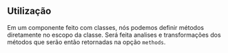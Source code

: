 ## Utilização

Em um componente feito com classes, nós podemos definir métodos diretamente no escopo da classe. Será feita analises e transformações dos métodos que serão então retornadas na opção `methods`. 


[](./code-usage.ts ':include :type=code typescript')